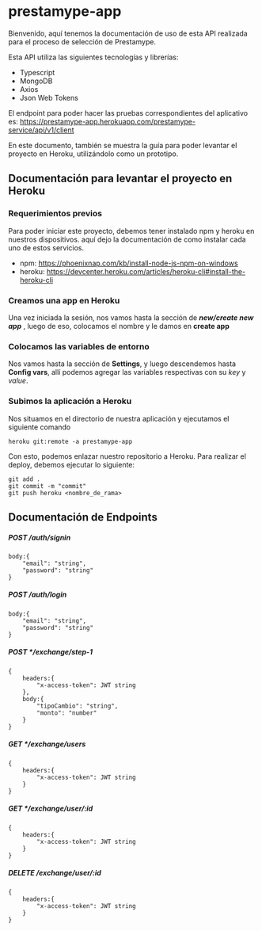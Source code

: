 # prestamype-app

Bienvenido, aquí tenemos la documentación de uso de esta API realizada para el proceso de selección de Prestamype.

Esta API utiliza las siguientes tecnologías y librerías:
- Typescript
- MongoDB
- Axios
- Json Web Tokens

El endpoint para poder hacer las pruebas correspondientes del aplicativo es:
https://prestamype-app.herokuapp.com/prestamype-service/api/v1/client

En este documento, también se muestra la guía para poder levantar el proyecto en Heroku, utilizándolo como un prototipo.

## Documentación para levantar el proyecto en Heroku
### Requerimientos previos
Para poder iniciar este proyecto, debemos tener instalado npm y heroku en nuestros dispositivos. aquí dejo la documentación de como instalar cada uno de estos servicios.

- npm: https://phoenixnap.com/kb/install-node-js-npm-on-windows
- heroku: https://devcenter.heroku.com/articles/heroku-cli#install-the-heroku-cli

### Creamos una app en Heroku 
Una vez iniciada la sesión, nos vamos hasta la sección de ***new/create new app*** , luego de eso, colocamos el nombre y le damos en **create app**

### Colocamos las variables de entorno
Nos vamos hasta la sección de **Settings**, y luego descendemos hasta **Config vars**,  allí podemos agregar las variables respectivas con su *key* y *value*.

### Subimos la aplicación a Heroku
Nos situamos en el directorio de nuestra aplicación y ejecutamos el siguiente comando

    heroku git:remote -a prestamype-app

Con esto, podemos enlazar nuestro repositorio a Heroku.
Para realizar el deploy, debemos ejecutar lo siguiente:

    git add .
    git commit -m "commit"
    git push heroku <nombre_de_rama>

## Documentación de Endpoints 
##### POST */auth/signin*

    body:{
	    "email": "string",
	    "password": "string"
    }

##### POST */auth/login*

    body:{
	    "email": "string",
	    "password": "string"
    }

##### POST */exchange/step-1

    {	
	    headers:{
		    "x-access-token": JWT string
	    },
		body:{
		    "tipoCambio": "string",
		    "monto": "number"
	    }    
    }
    

##### GET */exchange/users

    {	
	    headers:{
		    "x-access-token": JWT string
	    }
    }
    

##### GET */exchange/user/:id

    {	
	    headers:{
		    "x-access-token": JWT string
	    }
    }
    

##### DELETE */exchange/user/:id*

    {	
	    headers:{
		    "x-access-token": JWT string
	    }
    }
    
